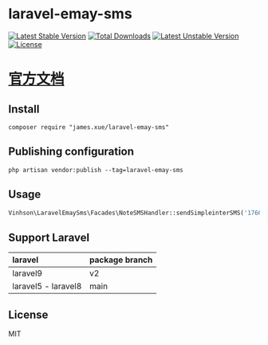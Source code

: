 # laravel-emay-sms

[![Latest Stable Version](https://poser.pugx.org/james.xue/laravel-emay-sms/v/stable.svg)](https://packagist.org/packages/james.xue/laravel-emay-sms) 
[![Total Downloads](https://poser.pugx.org/james.xue/laravel-emay-sms/downloads.svg)](https://packagist.org/packages/james.xue/laravel-emay-sms) 
[![Latest Unstable Version](https://poser.pugx.org/james.xue/laravel-emay-sms/v/unstable.svg)](https://packagist.org/packages/james.xue/laravel-emay-sms) 
[![License](https://poser.pugx.org/james.xue/laravel-emay-sms/license.svg)](https://packagist.org/packages/james.xue/laravel-emay-sms)

# [官方文档](http://www.b2m.cn/static/doc/sms/getbalance.html)
## Install

```shell
composer require "james.xue/laravel-emay-sms"
```

## Publishing configuration
```angular2html
php artisan vendor:publish --tag=laravel-emay-sms
```

## Usage
``` php
Vinhson\LaravelEmaySms\Facades\NoteSMSHandler::sendSimpleinterSMS('17666666666', 'test')
```

## Support Laravel

|laravel|package branch|
|:---|:---|
|laravel9|v2|
|laravel5 - laravel8|main|

## License

MIT
